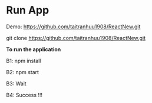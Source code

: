 # Run App
Demo: https://github.com/taitranhuu1908/ReactNew.git

git clone https://github.com/taitranhuu1908/ReactNew.git

**To run the application**

B1: npm install

B2: npm start

B3: Wait

B4: Success !!!
